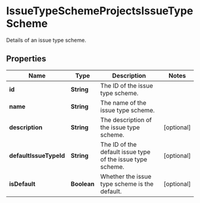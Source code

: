

# IssueTypeSchemeProjectsIssueTypeScheme

Details of an issue type scheme.

## Properties

| Name | Type | Description | Notes |
|------------ | ------------- | ------------- | -------------|
|**id** | **String** | The ID of the issue type scheme. |  |
|**name** | **String** | The name of the issue type scheme. |  |
|**description** | **String** | The description of the issue type scheme. |  [optional] |
|**defaultIssueTypeId** | **String** | The ID of the default issue type of the issue type scheme. |  [optional] |
|**isDefault** | **Boolean** | Whether the issue type scheme is the default. |  [optional] |



